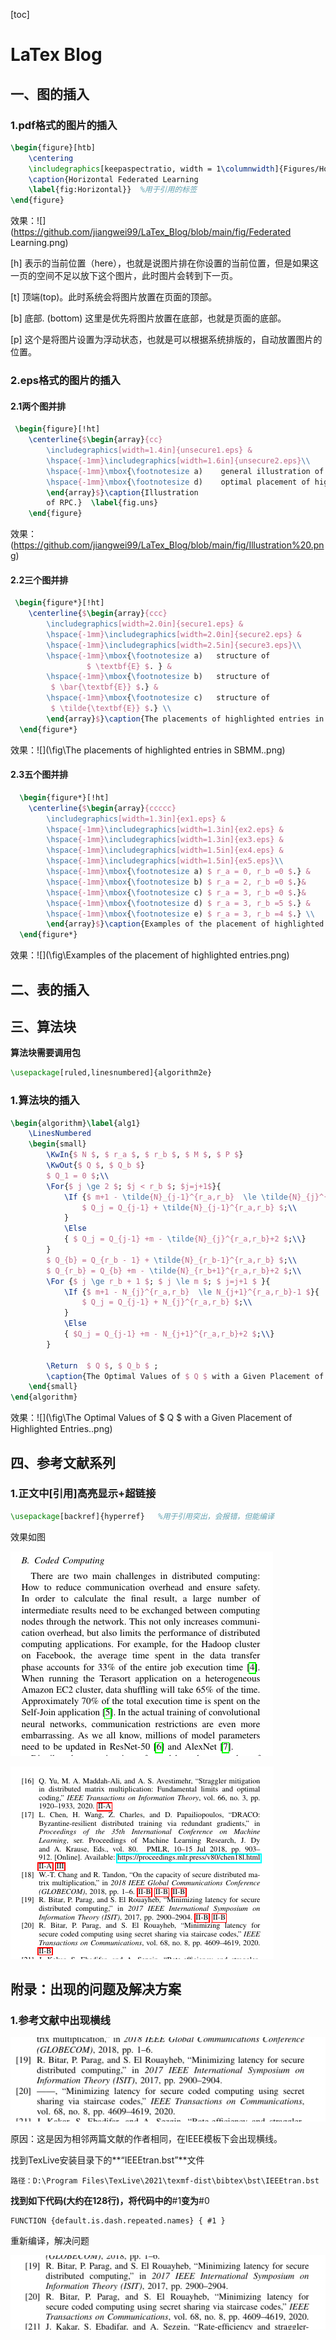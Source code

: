 [toc]

# LaTex Blog

## 一、图的插入

### 1.pdf格式的图片的插入

```tex
\begin{figure}[htb] 
	\centering
	\includegraphics[keepaspectratio, width = 1\columnwidth]{Figures/Horizontal Federated Learning.pdf}
	\caption{Horizontal Federated Learning
	\label{fig:Horizontal}}  %用于引用的标签
\end{figure}
```

效果：![](https://github.com/jiangwei99/LaTex_Blog/blob/main/fig/Federated Learning.png)



[h]  表示的当前位置（here），也就是说图片排在你设置的当前位置，但是如果这一页的空间不足以放下这个图片，此时图片会转到下一页。

[t]  顶端(top)。此时系统会将图片放置在页面的顶部。

[b] 底部. (bottom) 这里是优先将图片放置在底部，也就是页面的底部。

[p]  这个是将图片设置为浮动状态，也就是可以根据系统排版的，自动放置图片的位置。

### 2.eps格式的图片的插入

#### 2.1两个图并排

```tex
 \begin{figure}[!ht]
 	\centerline{$\begin{array}{cc}
 		\includegraphics[width=1.4in]{unsecure1.eps} &		 
 		\hspace{-1mm}\includegraphics[width=1.6in]{unsecure2.eps}\\
 		\hspace{-1mm}\mbox{\footnotesize a)    general illustration of $ \textbf{E} $. } &
 		\hspace{-1mm}\mbox{\footnotesize d)    optimal placement of highlighted entries.} \\
 		\end{array}$}\caption{Illustration 
 		of RPC.}  \label{fig.uns}
 	\end{figure}  
```

效果：(https://github.com/jiangwei99/LaTex_Blog/blob/main/fig/Illustration%20.png)

#### 2.2三个图并排

```tex
 \begin{figure*}[!ht]
  	\centerline{$\begin{array}{ccc}
  		\includegraphics[width=2.0in]{secure1.eps} &		 
  		\hspace{-1mm}\includegraphics[width=2.0in]{secure2.eps} &
  		\hspace{-1mm}\includegraphics[width=2.5in]{secure3.eps}\\
  		\hspace{-1mm}\mbox{\footnotesize a)   structure of 
  		  		 $ \textbf{E} $. } &
  		\hspace{-1mm}\mbox{\footnotesize b)   structure of 
  		 $ \bar{\textbf{E}} $.} &
  		\hspace{-1mm}\mbox{\footnotesize c)   structure of 
  		 $ \tilde{\textbf{E}} $.} \\
  		\end{array}$}\caption{The placements of highlighted entries in SBMM.}  \label{fig.sbmm}
  \end{figure*}
```

效果：![](\fig\The placements of highlighted entries in SBMM..png)

#### 2.3五个图并排

```tex
  \begin{figure*}[!ht]
  	\centerline{$\begin{array}{ccccc}
  		\includegraphics[width=1.3in]{ex1.eps} &		 
  		\hspace{-1mm}\includegraphics[width=1.3in]{ex2.eps} &
  		\hspace{-1mm}\includegraphics[width=1.3in]{ex3.eps} &
  		\hspace{-1mm}\includegraphics[width=1.5in]{ex4.eps} &
  		\hspace{-1mm}\includegraphics[width=1.5in]{ex5.eps}\\
  		\hspace{-1mm}\mbox{\footnotesize a) $ r_a = 0, r_b =0 $.} &
  		\hspace{-1mm}\mbox{\footnotesize b) $ r_a = 2, r_b =0 $.}&
  		\hspace{-1mm}\mbox{\footnotesize c) $ r_a = 3, r_b =0 $.}&
  		\hspace{-1mm}\mbox{\footnotesize d) $ r_a = 3, r_b =5 $.} &
  		\hspace{-1mm}\mbox{\footnotesize e) $ r_a = 3, r_b =4 $.} \\
  		\end{array}$}\caption{Examples of the placement of highlighted entries.}  \label{fig.ex}
  \end{figure*}
```

效果：![](\fig\Examples of the placement of highlighted entries.png)

## 二、表的插入



## 三、算法块

**算法块需要调用包**

```tex
\usepackage[ruled,linesnumbered]{algorithm2e}
```

### 1.算法块的插入

```tex
\begin{algorithm}\label{alg1}
	\LinesNumbered
	\begin{small}
		\KwIn{$ N $, $ r_a $, $ r_b $, $ M $, $ P $}
		\KwOut{$ Q $, $ Q_b $}
		$ Q_1 = 0 $;\\
		\For{$ j \ge 2 $; $j < r_b $; $j=j+1$}{
			\If {$ m+1 - \tilde{N}_{j-1}^{r_a,r_b}  \le \tilde{N}_{j}^{r_a,r_b}-1 $}{
				$ Q_j = Q_{j-1} + \tilde{N}_{j-1}^{r_a,r_b} $;\\
			}
			\Else
			{ $ Q_j = Q_{j-1} +m - \tilde{N}_{j}^{r_a,r_b}+2 $;\\}
		}
		$ Q_{b} = Q_{r_b - 1} + \tilde{N}_{r_b-1}^{r_a,r_b} $;\\
		$ Q_{r_b} = Q_{b} +m - \tilde{N}_{r_b+1}^{r_a,r_b}+2 $;\\
		\For {$ j \ge r_b + 1 $; $ j \le m $; $ j=j+1 $ }{
			\If {$ m+1 - N_{j}^{r_a,r_b}  \le N_{j+1}^{r_a,r_b}-1 $}{
				$ Q_j = Q_{j-1} + N_{j}^{r_a,r_b} $;\\
			}
			\Else
			{ $Q_j = Q_{j-1} +m - N_{j+1}^{r_a,r_b}+2 $;\\}
		}    		
		
		\Return  $ Q $, $ Q_b $ ;
		\caption{The Optimal Values of $ Q $ with a Given Placement of Highlighted Entries.} \label{optimal}
	\end{small}
\end{algorithm}
```

效果：![](\fig\The Optimal Values of $ Q $ with a Given Placement of Highlighted Entries..png)

## 四、参考文献系列

### 1.正文中[引用]高亮显示+超链接

```tex
\usepackage[backref]{hyperref}   %用于引用突出，会报错，但能编译
```

效果如图

![](\fig\reference1.png)

![](\fig\reference1.1.png)



## 附录：出现的问题及解决方案

### 1.参考文献中出现横线

![](\fig\q&a\question1.png)

原因：这是因为相邻两篇文献的作者相同，在IEEE模板下会出现横线。

找到TexLive安装目录下的**“IEEEtran.bst”**文件

```
路径：D:\Program Files\TexLive\2021\texmf-dist\bibtex\bst\IEEEtran.bst
```

**找到如下代码(大约在128行)，将代码中的**#1**变为**#0

```
FUNCTION {default.is.dash.repeated.names} { #1 }
```

重新编译，解决问题

![](\fig\q&a\answer1.png)


